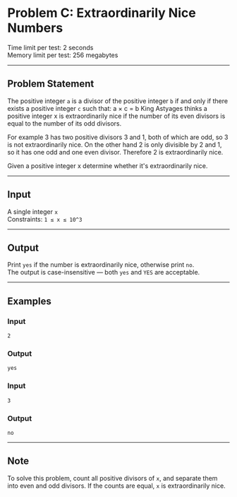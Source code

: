 # Problem C: Extraordinarily Nice Numbers

Time limit per test: 2 seconds  
Memory limit per test: 256 megabytes  

---

## Problem Statement

The positive integer `a` is a divisor of the positive integer `b` if and only if there exists a positive integer `c` such that: a × c = b
King Astyages thinks a positive integer x is extraordinarily nice if the number of its even divisors is equal to the number of its odd divisors.

For example 3 has two positive divisors 3 and 1, both of which are odd, so 3 is not extraordinarily nice. On the other hand 2 is only divisible by 2 and 1, so it has one odd and one even divisor. Therefore 2 is extraordinarily nice.

Given a positive integer x determine whether it's extraordinarily nice.

---

## Input

A single integer `x`  
Constraints: `1 ≤ x ≤ 10^3`

---

## Output

Print `yes` if the number is extraordinarily nice, otherwise print `no`.  
The output is case-insensitive — both `yes` and `YES` are acceptable.

---

## Examples

### Input
```
2
```

### Output
```
yes
```

### Input
```
3
```

### Output
```
no
```

---

## Note

To solve this problem, count all positive divisors of `x`, and separate them into even and odd divisors. If the counts are equal, `x` is extraordinarily nice.

